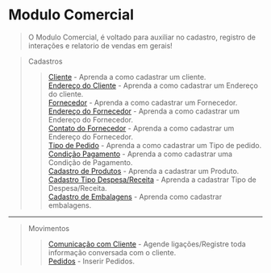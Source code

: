 # Modulo Comercial

> O Modulo Comercial, é voltado para auxiliar no cadastro, registro de interações e relatorio de vendas em gerais! 

> Cadastros
>> [Cliente](/comum/cadastro-cliente/#cadastrando-cliente) - Aprenda a como cadastrar um cliente.  
>> [Endereço do Cliente](/comum/cadastro-cliente/#cadastrando-endereco-do-cliente) - Aprenda a como cadastrar um Endereço do cliente.  
>> [Fornecedor](/comum/cadastro-fornecedor/#cadastrando-fornecedor) - Aprenda a como cadastrar um Fornecedor.  
>> [Endereço do Fornecedor](/comum/cadastro-fornecedor/#cadastrando-endereco-do-fornecedor) - Aprenda a como cadastrar um Endereço do Fornecedor.  
>> [Contato do Fornecedor](/comum/cadastro-fornecedor/#cadastrando-contatos-do-forcedor) - Aprenda a como cadastrar um Endereço do Fornecedor.  
>> [Tipo de Pedido](/comum/cadastro-tipo-pedido/#cadastrando-tipo-pedido) - Aprenda a como cadastrar um Tipo de pedido.  
>> [Condição Pagamento](/comum/cadastro-condicao-pagamento/#cadastrando-condicao-pagamento) - Aprenda a como cadastrar uma Condição de Pagamento.  
>> [Cadastro de Produtos](/comum/cadastro-produto/#comercial) - Aprenda a cadastrar um Produto.        
>> [Cadastro Tipo Despesa/Receita](/modulos/comercial/cadastro/cadastro-tipo-despesa-receita/#comercial) - Aprenda a cadastrar Tipo de Despesa/Receita.   
>> [Cadastro de Embalagens](/comum/cadastro-embalagens/#comercial) - Aprenda como cadastrar embalagens.



---

> Movimentos
>> [Comunicação com Cliente](/modulos/comercial/movimentos/comunicacao-com-clientes) - Agende ligações/Registre toda informação conversada com o cliente.  
>> [Pedidos](/modulos/comercial/movimentos/inserir-pedidos/#comercial) - Inserir Pedidos.  
